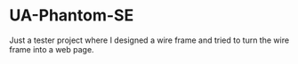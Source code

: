 # UA-Phantom-SE
Just a tester project where I designed a wire frame and tried to turn the wire frame into a web page.
